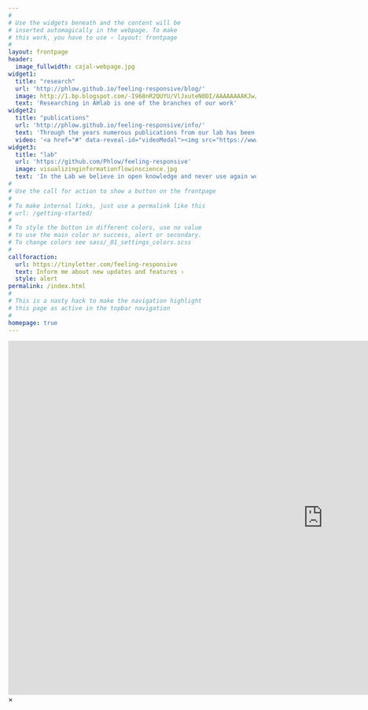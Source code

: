 ```yaml
---
#
# Use the widgets beneath and the content will be
# inserted automagically in the webpage. To make
# this work, you have to use › layout: frontpage
#
layout: frontpage
header:
  image_fullwidth: cajal-webpage.jpg
widget1:
  title: "research"
  url: 'http://phlow.github.io/feeling-responsive/blog/'
  image: http://1.bp.blogspot.com/-I968nR2QUYU/VlJxuteN0DI/AAAAAAAAKJw/Rqfx_HPAVj0/s1600/bubble.png
  text: 'Researching in AHlab is one of the branches of our work'
widget2:
  title: "publications"
  url: 'http://phlow.github.io/feeling-responsive/info/'
  text: 'Through the years numerous publications from our lab has been published'
  video: '<a href="#" data-reveal-id="videoModal"><img src="https://www.webdesignerdepot.com/cdn-origin/uploads/visualization_tools/walrus.jpg" width="302" height="182" alt=""/></a>'
widget3:
  title: "lab"
  url: 'https://github.com/Phlow/feeling-responsive'
  image: visualizinginformationflowinscience.jpg
  text: 'In the Lab we believe in open knowledge and never use again wordpress'
#
# Use the call for action to show a button on the frontpage
#
# To make internal links, just use a permalink like this
# url: /getting-started/
#
# To style the button in different colors, use no value
# to use the main color or success, alert or secondary.
# To change colors see sass/_01_settings_colors.scss
#
callforaction:
  url: https://tinyletter.com/feeling-responsive
  text: Inform me about new updates and features ›
  style: alert
permalink: /index.html
#
# This is a nasty hack to make the navigation highlight
# this page as active in the topbar navigation
#
homepage: true
---
```


<div id="videoModal" class="reveal-modal large" data-reveal="">
  <div class="flex-video widescreen vimeo" style="display: block;">
    <iframe width="1280" height="720" src="https://www.youtube.com/embed/3b5zCFSmVvU" frameborder="0" allowfullscreen></iframe>
  </div>
  <a class="close-reveal-modal">&#215;</a>
</div>
